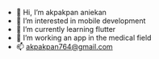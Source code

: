 - 👋 Hi, I’m akpakpan aniekan
- 👀 I’m interested in mobile development 
- 🌱 I’m currently learning flutter 
- 💞️ I’m working an app in the medical field
- 📫 akpakpan764@gmail.com

<!---
aniekan12/aniekan12 is a ✨ special ✨ repository because its `README.md` (this file) appears on your GitHub profile.
You can click the Preview link to take a look at your changes.
--->
